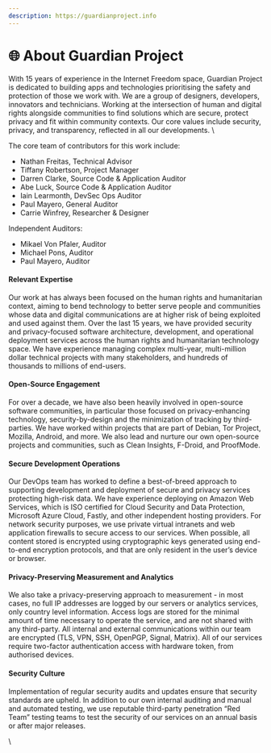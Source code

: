```yaml
---
description: https://guardianproject.info
---
```


# 🌐 About Guardian Project

With 15 years of experience in the Internet Freedom space, Guardian Project is dedicated to building apps and technologies prioritising the safety and protection of those we work with. We are a group of designers, developers, innovators and technicians. Working at the intersection of human and digital rights alongside communities to find solutions which are secure, protect privacy and fit within community contexts. Our core values include security, privacy, and transparency, reflected in all our developments. \


The core team of contributors for this work include:

* Nathan Freitas, Technical Advisor &#x20;
* Tiffany Robertson, Project Manager
* Darren Clarke, Source Code & Application Auditor
* Abe Luck, Source Code & Application Auditor
* Iain Learmonth, DevSec Ops Auditor&#x20;
* Paul Mayero, General Auditor
* Carrie Winfrey, Researcher & Designer

Independent Auditors:

* Mikael Von Pfaler, Auditor
* Michael Pons, Auditor
* Paul Mayero, Auditor

#### Relevant Expertise

Our work at has always been focused on the human rights and humanitarian context, aiming to bend technology to better serve people and communities whose data and digital communications are at higher risk of being exploited and used against them. Over the last 15 years, we have provided security and privacy-focused software architecture, development, and operational deployment services across the human rights and humanitarian technology space.  We have experience managing complex multi-year, multi-million dollar technical projects with many stakeholders, and hundreds of thousands to millions of end-users.

#### Open-Source Engagement

For over a decade, we have also been heavily involved in open-source software communities, in particular those focused on privacy-enhancing technology, security-by-design and the minimization of tracking by third-parties. We have worked within projects that are part of Debian, Tor Project, Mozilla, Android, and more. We also lead and nurture our own open-source projects and communities, such as Clean Insights, F-Droid, and ProofMode.&#x20;

#### Secure Development Operations

Our DevOps team has worked to define a best-of-breed approach to supporting development and deployment of secure and privacy services protecting high-risk data. We have experience deploying on Amazon Web Services, which is ISO certified for Cloud Security and Data Protection, Microsoft Azure Cloud, Fastly, and other independent hosting providers. For network security purposes, we use private virtual intranets and web application firewalls to secure access to our services. When possible, all content stored is encrypted using cryptographic keys generated using end-to-end encryption protocols, and that are only resident in the user’s device or browser.&#x20;

#### Privacy-Preserving Measurement and Analytics

We also take a privacy-preserving approach to measurement - in most cases, no full IP addresses are logged by our servers or analytics services, only country level information. Access logs are stored for the minimal amount of time necessary to operate the service, and are not shared with any third-party. All internal and external communications within our team are encrypted (TLS, VPN, SSH, OpenPGP, Signal, Matrix). All of our services require two-factor authentication access with hardware token, from authorised devices.

#### Security Culture

Implementation of regular security audits and updates ensure that security standards are upheld. In addition to our own internal auditing and manual and automated testing, we use reputable third-party penetration “Red Team” testing teams to test the security of our services on an annual basis or after major releases.

\
